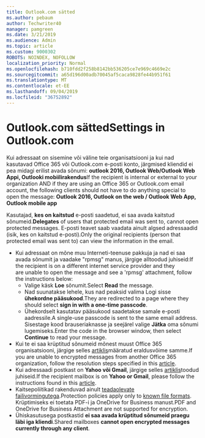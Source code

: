 ```yaml
---
title: Outlook.com sätted
ms.author: pebaum
author: Techwriter40
manager: pamgreen
ms.date: 3/21/2019
ms.audience: Admin
ms.topic: article
ms.custom: 9000302
ROBOTS: NOINDEX, NOFOLLOW
localization_priority: Normal
ms.openlocfilehash: b710fdd2f258b8142bb536205ce7e969c4669e2c
ms.sourcegitcommit: a65d196d00adb70045af5caca9828fe44b951f61
ms.translationtype: MT
ms.contentlocale: et-EE
ms.lasthandoff: 09/04/2019
ms.locfileid: "36752892"
---
```

# <a name="settings-in-outlookcom"></a><span data-ttu-id="51c75-102">Outlook.com sätted</span><span class="sxs-lookup"><span data-stu-id="51c75-102">Settings in Outlook.com</span></span>

<span data-ttu-id="51c75-103">Kui adressaat on sisemine või väline teie organisatsiooni ja kui nad kasutavad Office 365 või Outlook.com e-posti konto, järgmised kliendid ei pea midagi erilist avada sõnumi: **outlook 2016, Outlook Web/Outlook Web Appi, Outlooki mobiilirakendus**</span><span class="sxs-lookup"><span data-stu-id="51c75-103">If the recipient is internal or external to your organization AND if they are using an Office 365 or Outlook.com email account, the following clients should not have to do anything special to open the message: **Outlook 2016, Outlook on the web / Outlook Web App, Outlook mobile app**</span></span>

<span data-ttu-id="51c75-104">Kasutajad, **kes on kaitstud** e-posti saadetud, ei saa avada kaitstud sõnumeid.</span><span class="sxs-lookup"><span data-stu-id="51c75-104">**Delegates** of users that protected email was sent to, cannot open protected messages.</span></span> <span data-ttu-id="51c75-105">E-posti teavet saab vaadata ainult algsed adressaadid (isik, kes on kaitstud e-posti).</span><span class="sxs-lookup"><span data-stu-id="51c75-105">Only the original recipients (person that protected email was sent to) can view the information in the email.</span></span>

- <span data-ttu-id="51c75-106">Kui adressaat on mõne muu Interneti-teenuse pakkuja ja nad ei&nbsp;saa avada sõnumit ja vaadake "rpmsg" manus, järgige alltoodud juhiseid:</span><span class="sxs-lookup"><span data-stu-id="51c75-106">If the recipient is on a different internet service provider and they are&nbsp;unable to open the message and see a 'rpmsg' attachment, follow the instructions below:</span></span>
    - <span data-ttu-id="51c75-107">Valige käsk **Loe** sõnumit.</span><span class="sxs-lookup"><span data-stu-id="51c75-107">Select **Read** the message.</span></span>
    - <span data-ttu-id="51c75-108">Nad suunatakse lehele, kus nad peaksid valima Logi sisse **ühekordne pääsukood**.</span><span class="sxs-lookup"><span data-stu-id="51c75-108">They are redirected to a page where they should select **sign in with a one-time passcode**.</span></span>
    - <span data-ttu-id="51c75-109">Ühekordselt kasutatav pääsukood saadetakse samale e-posti aadressile.</span><span class="sxs-lookup"><span data-stu-id="51c75-109">A single-use passcode is sent to the same email address.</span></span> <span data-ttu-id="51c75-110">Sisestage kood brauseriaknasse ja seejärel valige **Jätka** oma sõnumi lugemiseks.</span><span class="sxs-lookup"><span data-stu-id="51c75-110">Enter the code in the browser window, then select **Continue** to read your message.</span></span>
- <span data-ttu-id="51c75-111">Kui te ei saa krüptitud sõnumeid mõnest muust Office 365 organisatsiooni, järgige selles [artiklis](https://support.office.com/article/known-issues-opening-irm-protected-emails-sent-from-users-in-other-office-365-organizations-0dec0593-a05d-4aa2-8445-9311ebab3164)määratud eraldusvõime samme.</span><span class="sxs-lookup"><span data-stu-id="51c75-111">If you are unable to encrypted messages from another Office 365 organization, follow the resolution steps specified in this [article](https://support.office.com/article/known-issues-opening-irm-protected-emails-sent-from-users-in-other-office-365-organizations-0dec0593-a05d-4aa2-8445-9311ebab3164).</span></span>
- <span data-ttu-id="51c75-112">Kui adressaadi postkast on **Yahoo või Gmail**, järgige selles</span> [artiklis](https://support.office.com/article/how-do-i-open-a-protected-message-1157a286-8ecc-4b1e-ac43-2a608fbf3098)toodud juhiseid.</span><span class="sxs-lookup"><span data-stu-id="51c75-112">If the recipient mailbox is on **Yahoo or Gmail**, please follow the instructions</span> found in this [article](https://support.office.com/article/how-do-i-open-a-protected-message-1157a286-8ecc-4b1e-ac43-2a608fbf3098).</span></span>
- <span data-ttu-id="51c75-113">Kaitsepoliitikad rakenduvad ainult [teadaolevate failivormingutega](https://docs.microsoft.com/azure/information-protection/rms-client/client-admin-guide-file-types).</span><span class="sxs-lookup"><span data-stu-id="51c75-113">Protection policies apply only to [known file formats](https://docs.microsoft.com/azure/information-protection/rms-client/client-admin-guide-file-types).</span></span> <span data-ttu-id="51c75-114">Krüptimiseks ei toetata PDF-i ja OneDrive for Business manust.</span><span class="sxs-lookup"><span data-stu-id="51c75-114">PDF and OneDrive for Business Attachment are not supported for encryption.</span></span>
- <span data-ttu-id="51c75-115">Ühiskasutusega postkastid **ei saa avada krüptitud sõnumeid praegu läbi iga kliendi**.</span><span class="sxs-lookup"><span data-stu-id="51c75-115">Shared mailboxes **cannot open encrypted messages currently through any client**.</span></span> 
